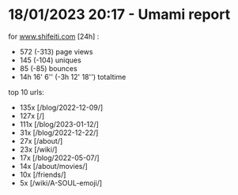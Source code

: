# 18/01/2023 20:17 - Umami report
for www.shifeiti.com [24h] :

 - 572 (-313) page views
 - 145 (-104) uniques
 - 85 (-85) bounces
 - 14h 16' 6'' (-3h 12' 18'') totaltime


top 10 urls:
 - 135x [/blog/2022-12-09/]
 - 127x [/]
 - 111x [/blog/2023-01-12/]
 - 31x [/blog/2022-12-22/]
 - 27x [/about/]
 - 23x [/wiki/]
 - 17x [/blog/2022-05-07/]
 - 14x [/about/movies/]
 - 10x [/friends/]
 - 5x [/wiki/A-SOUL-emoji/]


